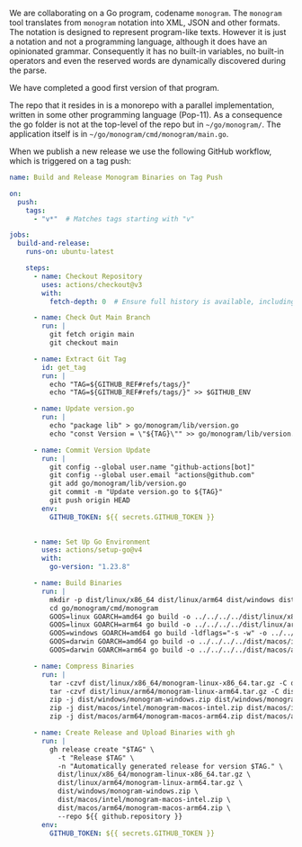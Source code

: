 We are collaborating on a Go program, codename `monogram`. The `monogram` tool
translates from `monogram` notation into XML, JSON and other formats. The 
notation is designed to represent program-like texts. However it is just a
notation and not a programming language, although it does have an opinionated
grammar. Consequently it has no built-in variables, no built-in operators and
even the reserved words are dynamically discovered during the parse.

We have completed a good first version of that program.

The repo that it resides in is a monorepo with a parallel implementation,
written in some other programming language (Pop-11). As a consequence the
go folder is not at the top-level of the repo but in `~/go/monogram/`. The
application itself is in `~/go/monogram/cmd/monogram/main.go`.

When we publish a new release we use the following GitHub workflow, which 
is triggered on a tag push:

```yaml
name: Build and Release Monogram Binaries on Tag Push

on:
  push:
    tags:
      - "v*"  # Matches tags starting with "v"

jobs:
  build-and-release:
    runs-on: ubuntu-latest

    steps:
      - name: Checkout Repository
        uses: actions/checkout@v3
        with:
          fetch-depth: 0  # Ensure full history is available, including tags

      - name: Check Out Main Branch
        run: |
          git fetch origin main
          git checkout main

      - name: Extract Git Tag
        id: get_tag
        run: |
          echo "TAG=${GITHUB_REF#refs/tags/}"
          echo "TAG=${GITHUB_REF#refs/tags/}" >> $GITHUB_ENV

      - name: Update version.go
        run: |
          echo "package lib" > go/monogram/lib/version.go
          echo "const Version = \"${TAG}\"" >> go/monogram/lib/version.go

      - name: Commit Version Update
        run: |
          git config --global user.name "github-actions[bot]"
          git config --global user.email "actions@github.com"
          git add go/monogram/lib/version.go
          git commit -m "Update version.go to ${TAG}"
          git push origin HEAD
        env:
          GITHUB_TOKEN: ${{ secrets.GITHUB_TOKEN }}
        

      - name: Set Up Go Environment
        uses: actions/setup-go@v4
        with:
          go-version: "1.23.8"

      - name: Build Binaries
        run: |
          mkdir -p dist/linux/x86_64 dist/linux/arm64 dist/windows dist/macos/intel dist/macos/arm64
          cd go/monogram/cmd/monogram
          GOOS=linux GOARCH=amd64 go build -o ../../../../dist/linux/x86_64/monogram
          GOOS=linux GOARCH=arm64 go build -o ../../../../dist/linux/arm64/monogram
          GOOS=windows GOARCH=amd64 go build -ldflags="-s -w" -o ../../../../dist/windows/monogram.exe
          GOOS=darwin GOARCH=amd64 go build -o ../../../../dist/macos/intel/monogram
          GOOS=darwin GOARCH=arm64 go build -o ../../../../dist/macos/arm64/monogram

      - name: Compress Binaries
        run: |
          tar -czvf dist/linux/x86_64/monogram-linux-x86_64.tar.gz -C dist/linux/x86_64 monogram
          tar -czvf dist/linux/arm64/monogram-linux-arm64.tar.gz -C dist/linux/arm64 monogram
          zip -j dist/windows/monogram-windows.zip dist/windows/monogram.exe
          zip -j dist/macos/intel/monogram-macos-intel.zip dist/macos/intel/monogram
          zip -j dist/macos/arm64/monogram-macos-arm64.zip dist/macos/arm64/monogram

      - name: Create Release and Upload Binaries with gh
        run: |
          gh release create "$TAG" \
            -t "Release $TAG" \
            -n "Automatically generated release for version $TAG." \
            dist/linux/x86_64/monogram-linux-x86_64.tar.gz \
            dist/linux/arm64/monogram-linux-arm64.tar.gz \
            dist/windows/monogram-windows.zip \
            dist/macos/intel/monogram-macos-intel.zip \
            dist/macos/arm64/monogram-macos-arm64.zip \
            --repo ${{ github.repository }}
        env:
          GITHUB_TOKEN: ${{ secrets.GITHUB_TOKEN }}
```


 

